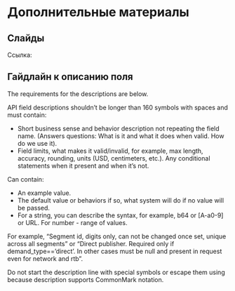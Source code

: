 # Дополнительные материалы

## Слайды

Ссылка: 

## Гайдлайн к описанию поля

The requirements for the descriptions are below.

API field descriptions shouldn’t be longer than 160 symbols with spaces and must contain:

- Short business sense and behavior description not repeating the field name. (Answers questions: What is it and what it does when valid. How do we use it).
- Field limits, what makes it valid/invalid, for example, max length, accuracy, rounding, units (USD, centimeters, etc.). Any conditional statements when it present and when it’s not.

Can contain:

- An example value.
- The default value or behaviors if so, what system will do if no value will be passed.
- For a string, you can describe the syntax, for example, b64 or [A-a0-9] or URL. For number - range of values.

For example, “Segment id, digits only, can not be changed once set, unique across all segments” or “Direct publisher. Required only if demand_type==’direct’. In other cases must be null and present in request even for network and rtb”.

Do not start the description line with special symbols or escape them using because description supports CommonMark notation.

